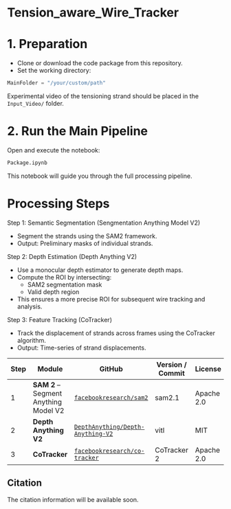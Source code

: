 # Tension_aware_Wire_Tracker

# 1. Preparation
* Clone or download the code package from this repository.
* Set the working directory:
```python
MainFolder = "/your/custom/path"
```

Experimental video of the tensioning strand should be placed in the `Input_Video/` folder.

# 2. Run the Main Pipeline
Open and execute the notebook:
```python
Package.ipynb
```
This notebook will guide you through the full processing pipeline.

# Processing Steps
Step 1: Semantic Segmentation (Sengmentation Anything Model V2)
* Segment the strands using the SAM2 framework.
* Output: Preliminary masks of individual strands.

Step 2: Depth Estimation (Depth Anything V2)
* Use a monocular depth estimator to generate depth maps.
* Compute the ROI by intersecting:
    * SAM2 segmentation mask
    * Valid depth region
* This ensures a more precise ROI for subsequent wire tracking and analysis.

Step 3: Feature Tracking (CoTracker)
* Track the displacement of strands across frames using the CoTracker algorithm.
* Output: Time-series of strand displacements.
  
| Step | Module | GitHub | Version / Commit | License |
|------|------|--------|-------------|----------|
| 1 | **SAM 2** – Segment Anything Model V2 | [`facebookresearch/sam2`](https://github.com/facebookresearch/sam2) | sam2.1 | Apache 2.0 |
| 2 | **Depth Anything V2** | [`DepthAnything/Depth-Anything-V2`](https://github.com/DepthAnything/Depth-Anything-V2) | vitl | MIT |
| 3 | **CoTracker** | [`facebookresearch/co-tracker`](https://github.com/facebookresearch/co-tracker) | CoTracker 2 | Apache 2.0 |


## Citation  
The citation information will be available soon.
